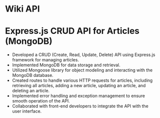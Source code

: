 # Wiki API
# Express.js CRUD API for Articles (MongoDB)
- Developed a CRUD (Create, Read, Update, Delete) API using Express.js framework for managing articles.
- Implemented MongoDB for data storage and retrieval.
- Utilized Mongoose library for object modeling and interacting with the MongoDB database.
- Created routes to handle various HTTP requests for articles, including retrieving all articles, adding a new article, updating an article, and deleting an article.
- Implemented error handling and exception management to ensure smooth operation of the API.
- Collaborated with front-end developers to integrate the API with the user interface.